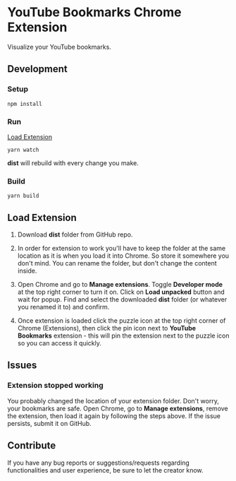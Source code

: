 # YouTube Bookmarks Chrome Extension
Visualize your YouTube bookmarks.

## Development
### Setup
```
npm install
```

### Run
[Load Extension](#load-extension)
```
yarn watch
```
**dist** will rebuild with every change you make.

### Build
```
yarn build
```

## Load Extension
1. Download **dist** folder from GitHub repo.

2. In order for extension to work you'll have to keep the folder at the same location as it is when you load it into Chrome. So store it somewhere you don't mind. You can rename the folder, but don't change the content inside.

3. Open Chrome and go to **Manage extensions**. Toggle **Developer mode** at the top right corner to turn it on. Click on **Load unpacked** button and wait for popup. Find and select the downloaded **dist** folder (or whatever you renamed it to) and confirm.

4. Once extension is loaded click the puzzle icon at the top right corner of Chrome (Extensions), then click the pin icon next to **YouTube Bookmarks** extension - this will pin the extension next to the puzzle icon so you can access it quickly.

## Issues
### Extension stopped working
You probably changed the location of your extension folder. Don't worry, your bookmarks are safe. Open Chrome, go to **Manage extensions**, remove the extension, then load it again by following the steps above.
If the issue persists, submit it on GitHub.

## Contribute
If you have any bug reports or suggestions/requests regarding functionalities and user experience, be sure to let the creator know.
